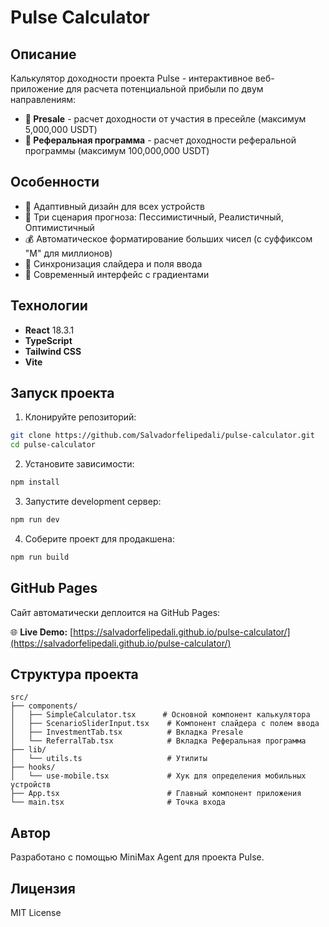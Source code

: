 # Pulse Calculator

## Описание

Калькулятор доходности проекта Pulse - интерактивное веб-приложение для расчета потенциальной прибыли по двум направлениям:

- **💼 Presale** - расчет доходности от участия в пресейле (максимум 5,000,000 USDT)
- **🤝 Реферальная программа** - расчет доходности реферальной программы (максимум 100,000,000 USDT)

## Особенности

- 📱 Адаптивный дизайн для всех устройств
- 🎯 Три сценария прогноза: Пессимистичный, Реалистичный, Оптимистичный
- 💰 Автоматическое форматирование больших чисел (с суффиксом "М" для миллионов)
- 🔄 Синхронизация слайдера и поля ввода
- 🎨 Современный интерфейс с градиентами

## Технологии

- **React** 18.3.1
- **TypeScript**
- **Tailwind CSS**
- **Vite**

## Запуск проекта

1. Клонируйте репозиторий:
```bash
git clone https://github.com/Salvadorfelipedali/pulse-calculator.git
cd pulse-calculator
```

2. Установите зависимости:
```bash
npm install
```

3. Запустите development сервер:
```bash
npm run dev
```

4. Соберите проект для продакшена:
```bash
npm run build
```

## GitHub Pages

Сайт автоматически деплоится на GitHub Pages:

🌐 **Live Demo:** [https://salvadorfelipedali.github.io/pulse-calculator/](https://salvadorfelipedali.github.io/pulse-calculator/)

## Структура проекта

```
src/
├── components/
│   ├── SimpleCalculator.tsx      # Основной компонент калькулятора
│   ├── ScenarioSliderInput.tsx    # Компонент слайдера с полем ввода
│   ├── InvestmentTab.tsx          # Вкладка Presale
│   └── ReferralTab.tsx            # Вкладка Реферальная программа
├── lib/
│   └── utils.ts                   # Утилиты
├── hooks/
│   └── use-mobile.tsx             # Хук для определения мобильных устройств
├── App.tsx                        # Главный компонент приложения
└── main.tsx                       # Точка входа
```

## Автор

Разработано с помощью MiniMax Agent для проекта Pulse.

## Лицензия

MIT License
